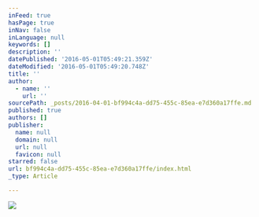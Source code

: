 ```yaml
---
inFeed: true
hasPage: true
inNav: false
inLanguage: null
keywords: []
description: ''
datePublished: '2016-05-01T05:49:21.359Z'
dateModified: '2016-05-01T05:49:20.748Z'
title: ''
author:
  - name: ''
    url: ''
sourcePath: _posts/2016-04-01-bf994c4a-dd75-455c-85ea-e7d360a17ffe.md
published: true
authors: []
publisher:
  name: null
  domain: null
  url: null
  favicon: null
starred: false
url: bf994c4a-dd75-455c-85ea-e7d360a17ffe/index.html
_type: Article

---
```

![](https://s3-us-west-2.amazonaws.com/the-grid-img/p/d5abe9eb8d1cb46b09e697a850abd221aab927aa.jpg)